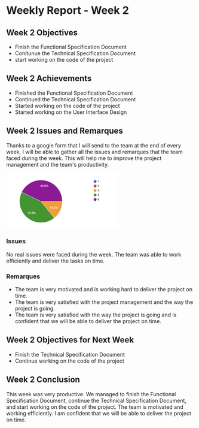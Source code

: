 
# Weekly Report - Week 2

## Week 2 Objectives

- Finish the Functional Specification Document
- Conitunue the Technical Specification Document
- start working on the code of the project

## Week 2 Achievements

- Finished the Functional Specification Document
- Continued the Technical Specification Document
- Started working on the code of the project
- Started working on the User Interface Design


## Week 2 Issues and Remarques

Thanks to a google form that I will send to the team at the end of every week, I will be able to gather all the issues and remarques that the team faced during the week. This will help me to improve the project management and the team's productivity.


<p>
<img src="Images/Week1_Satisfaction.png" width="300"> 

### Issues

No real issues were faced during the week. The team was able to work efficiently and deliver the tasks on time.

### Remarques

- The team is very motivated and is working hard to deliver the project on time.
- The team is very satisfied with the project management and the way the project is going.
- The team is very satisfied with the way the project is going and is confident that we will be able to deliver the project on time.

## Week 2 Objectives for Next Week

- Finish the Technical Specification Document
- Continue working on the code of the project


## Week 2 Conclusion

This week was very productive. We managed to finish the Functional Specification Document, continue the Technical Specification Document, and start working on the code of the project. The team is motivated and working efficiently. I am confident that we will be able to deliver the project on time.
